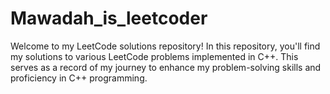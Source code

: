 # Mawadah_is_leetcoder
Welcome to my LeetCode solutions repository! 
In this repository, you'll find my solutions to various LeetCode problems implemented in C++. This serves as a record of my journey to enhance my problem-solving skills and proficiency in C++ programming.
